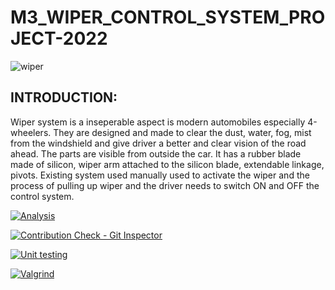 # M3_WIPER_CONTROL_SYSTEM_PROJECT-2022

![wiper](https://user-images.githubusercontent.com/101571637/168277342-1c88334f-2e36-494f-b66f-4cad0d07270f.gif)

<h2>INTRODUCTION:</h2>

Wiper system is a inseperable aspect is modern automobiles especially 4-wheelers. They are designed and made to clear the dust, water, fog, mist from the windshield and give driver a better and clear vision of the road ahead. The parts are visible from outside the car. It has a rubber blade made of silicon, wiper arm attached to the silicon blade, extendable linkage, pivots. Existing system used manually used to activate the wiper and the process of pulling up wiper and the driver needs to switch ON and OFF the control system.

[![Analysis](https://github.com/Govindharaju19/M3_WIPER_CONTROL_SYSTEM_PROJECT-2022/actions/workflows/Analysis.yml/badge.svg)](https://github.com/Govindharaju19/M3_WIPER_CONTROL_SYSTEM_PROJECT-2022/actions/workflows/Analysis.yml)

[![Contribution Check - Git Inspector](https://github.com/Govindharaju19/M3_WIPER_CONTROL_SYSTEM_PROJECT-2022/actions/workflows/Git%20inspector.yml/badge.svg)](https://github.com/Govindharaju19/M3_WIPER_CONTROL_SYSTEM_PROJECT-2022/actions/workflows/Git%20inspector.yml)

[![Unit testing](https://github.com/Govindharaju19/M3_WIPER_CONTROL_SYSTEM_PROJECT-2022/actions/workflows/unit_Testing.yml/badge.svg)](https://github.com/Govindharaju19/M3_WIPER_CONTROL_SYSTEM_PROJECT-2022/actions/workflows/unit_Testing.yml)

[![Valgrind](https://github.com/Govindharaju19/M3_WIPER_CONTROL_SYSTEM_PROJECT-2022/actions/workflows/Valgrind.yml/badge.svg)](https://github.com/Govindharaju19/M3_WIPER_CONTROL_SYSTEM_PROJECT-2022/actions/workflows/Valgrind.yml)

